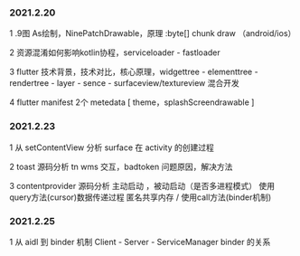 ### 2021.2.20

1 .9图 As绘制，NinePatchDrawable，原理 :byte[] chunk draw （android/ios）

2 资源混淆如何影响kotlin协程，serviceloader - fastloader

3 flutter 技术背景，技术对比，核心原理，widgettree - elementtree - rendertree - layer - sence - surfaceview/textureview 混合开发

4 flutter manifest 2个 metedata [ theme，splashScreendrawable ]

### 2021.2.23

1 从 setContentView 分析 surface 在 activity 的创建过程

2 toast 源码分析 tn wms 交互，badtoken 问题原因，解决方法

3 contentprovider 源码分析 主动启动 ，被动启动（是否多进程模式） 使用query方法(cursor)数据传递过程 匿名共享内存 / 使用call方法(binder机制)

### 2021.2.25

1 从 aidl 到 binder 机制   Client - Server - ServiceManager binder 的关系

